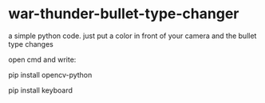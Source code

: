# war-thunder-bullet-type-changer
a simple python code. just put a color in front of your camera and the bullet type changes

open cmd and write:

pip install opencv-python

pip install keyboard
